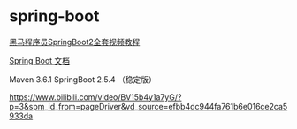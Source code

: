 # spring-boot


[黑马程序员SpringBoot2全套视频教程](https://www.bilibili.com/video/BV15b4y1a7yG/)

[Spring Boot 文档](https://felord.cn/_doc/_springboot/2.1.5.RELEASE/_book/pages/boot-documentation.html)


Maven 3.6.1
SpringBoot 2.5.4 （稳定版）

https://www.bilibili.com/video/BV15b4y1a7yG/?p=3&spm_id_from=pageDriver&vd_source=efbb4dc944fa761b6e016ce2ca5933da